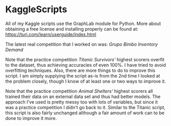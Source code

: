 # KaggleScripts

All of my Kaggle scripts use the GraphLab module for Python. More about obtaining a free license and installing properly can be found at: https://turi.com/learn/userguide/index.html

The latest real competition that I worked on was: <i>Grupo Bimbo Inventory Demand</i>

Note that the practice competition <i>Titanic Survivors'</i> highest scorers overfit to the dataset, thus achieving accuracies of even 100%. I have tried to avoid overfitting techniques. Also, there are more things to do to improve this script. I am simply supplying the script as-is from the 2nd time I looked at the problem closely, though I know of at least one or two ways to improve it.

Note that the practice competition <i>Animal Shelters'</i> highest scorers all trained their data on an external data set and thus had better models.
The approach I've used is pretty messy too with lots of variables, but since it was a practice competition I didn't go back to it. Similar to the Titanic script, this script is also fairly unchanged although a fair amount of work can to be done to improve it more.

